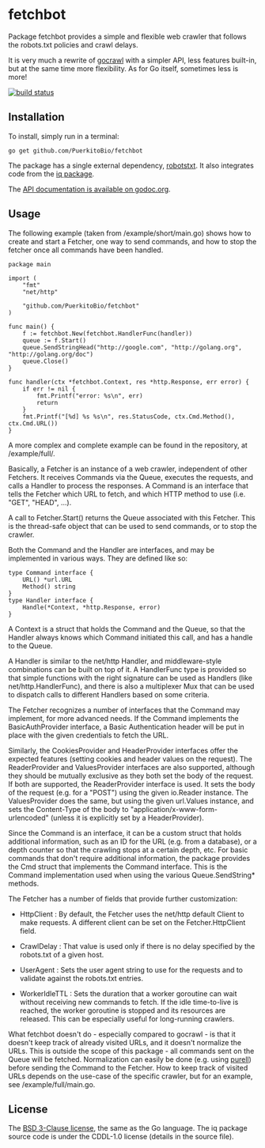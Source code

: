 # fetchbot

Package fetchbot provides a simple and flexible web crawler that follows the robots.txt
policies and crawl delays.

It is very much a rewrite of [gocrawl](https://github.com/PuerkitoBio/gocrawl) with a
simpler API, less features built-in, but at the same time more flexibility. As for Go
itself, sometimes less is more!

[![build status](https://secure.travis-ci.org/PuerkitoBio/fetchbot.png)](http://travis-ci.org/PuerkitoBio/fetchbot)

## Installation

To install, simply run in a terminal:

    go get github.com/PuerkitoBio/fetchbot

The package has a single external dependency, [robotstxt](https://github.com/temoto/robotstxt-go). It also integrates code from the [iq package](https://github.com/kylelemons/iq).

The [API documentation is available on godoc.org](http://godoc.org/github.com/PuerkitoBio/fetchbot).

## Usage

The following example (taken from /example/short/main.go) shows how to create and
start a Fetcher, one way to send commands, and how to stop the fetcher once all
commands have been handled.

    package main

    import (
    	"fmt"
    	"net/http"

    	"github.com/PuerkitoBio/fetchbot"
    )

    func main() {
    	f := fetchbot.New(fetchbot.HandlerFunc(handler))
    	queue := f.Start()
    	queue.SendStringHead("http://google.com", "http://golang.org", "http://golang.org/doc")
    	queue.Close()
    }

    func handler(ctx *fetchbot.Context, res *http.Response, err error) {
    	if err != nil {
    		fmt.Printf("error: %s\n", err)
    		return
    	}
    	fmt.Printf("[%d] %s %s\n", res.StatusCode, ctx.Cmd.Method(), ctx.Cmd.URL())
    }

A more complex and complete example can be found in the repository, at /example/full/.

Basically, a Fetcher is an instance of a web crawler, independent of other Fetchers.
It receives Commands via the Queue, executes the requests, and calls a Handler to
process the responses. A Command is an interface that tells the Fetcher which URL to
fetch, and which HTTP method to use (i.e. "GET", "HEAD", ...).

A call to Fetcher.Start() returns the Queue associated with this Fetcher. This is the
thread-safe object that can be used to send commands, or to stop the crawler.

Both the Command and the Handler are interfaces, and may be implemented in various ways.
They are defined like so:

    type Command interface {
    	URL() *url.URL
    	Method() string
    }
    type Handler interface {
    	Handle(*Context, *http.Response, error)
    }

A Context is a struct that holds the Command and the Queue, so that the Handler always
knows which Command initiated this call, and has a handle to the Queue.

A Handler is similar to the net/http Handler, and middleware-style combinations can
be built on top of it. A HandlerFunc type is provided so that simple functions
with the right signature can be used as Handlers (like net/http.HandlerFunc), and there
is also a multiplexer Mux that can be used to dispatch calls to different Handlers
based on some criteria.

The Fetcher recognizes a number of interfaces that the Command may implement, for
more advanced needs. If the Command implements the BasicAuthProvider interface,
a Basic Authentication header will be put in place with the given credentials
to fetch the URL.

Similarly, the CookiesProvider and HeaderProvider interfaces offer the expected
features (setting cookies and header values on the request). The ReaderProvider
and ValuesProvider interfaces are also supported, although they should be mutually
exclusive as they both set the body of the request. If both are supported, the
ReaderProvider interface is used. It sets the body of the request (e.g. for a "POST")
using the given io.Reader instance. The ValuesProvider does the same, but using
the given url.Values instance, and sets the Content-Type of the body to
"application/x-www-form-urlencoded" (unless it is explicitly set by a HeaderProvider).

Since the Command is an interface, it can be a custom struct that holds additional
information, such as an ID for the URL (e.g. from a database), or a depth counter
so that the crawling stops at a certain depth, etc. For basic commands that don't
require additional information, the package provides the Cmd struct that implements
the Command interface. This is the Command implementation used when using the
various Queue.SendString\* methods.

The Fetcher has a number of fields that provide further customization:

- HttpClient : By default, the Fetcher uses the net/http default Client to make requests. A
different client can be set on the Fetcher.HttpClient field.

- CrawlDelay : That value is used only if there is no delay specified
by the robots.txt of a given host.

- UserAgent : Sets the user agent string to use for the requests and to validate
against the robots.txt entries.

- WorkerIdleTTL : Sets the duration that a worker goroutine can wait without receiving
new commands to fetch. If the idle time-to-live is reached, the worker goroutine
is stopped and its resources are released. This can be especially useful for
long-running crawlers.

What fetchbot doesn't do - especially compared to gocrawl - is that it doesn't
keep track of already visited URLs, and it doesn't normalize the URLs. This is outside
the scope of this package - all commands sent on the Queue will be fetched.
Normalization can easily be done (e.g. using [purell](https://github.com/PuerkitoBio/purell)) before sending the Command to the Fetcher.
How to keep track of visited URLs depends on the use-case of the specific crawler,
but for an example, see /example/full/main.go.

## License

The [BSD 3-Clause license](http://opensource.org/licenses/BSD-3-Clause), the same as
the Go language. The iq package source code is under the CDDL-1.0 license (details in
the source file).
